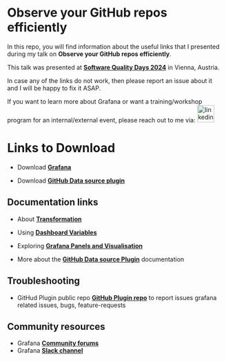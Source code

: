 
# Observe your GitHub repos efficiently

In this repo, you will find information about the useful links that I presented during my talk on **Observe your GitHub repos efficiently**.

This talk was presented at **[Software Quality Days 2024](https://www.software-quality-days.com/en/)** in Vienna, Austria.

In case any of the links do not work, then please report an issue about it and I will be happy to fix it ASAP.

If you want to learn more about Grafana or want a training/workshop program for an internal/external event, please reach out to me via:
  <a href="https://www.linkedin.com/in/syed-usman-ahmad-b1415515/" target="_blank">
    <img src="https://img.shields.io/static/v1?message=LinkedIn&logo=linkedin&label=&color=0077B5&logoColor=white&labelColor=&style=for-the-badge" height="40" alt="linkedin logo"  />
  </a>


# Links to Download

- Download **[Grafana](https://grafana.com/grafana/)**

- Download **[GitHub Data source plugin](https://github.com/grafana/github-datasource/)**


## Documentation links

- About **[Transformation](https://grafana.com/docs/grafana/latest/panels-visualizations/query-transform-data/transform-data/)**

- Using **[Dashboard Variables](https://grafana.com/docs/grafana/latest/dashboards/variables/)**

- Exploring **[Grafana Panels and Visualisation](https://grafana.com/docs/grafana/latest/panels-visualizations/)**

- More about the **[GitHub Data source Plugin](https://github.com/grafana/github-datasource/blob/main/README.md)** documentation


## Troubleshooting

- GitHud Plugin public repo **[GitHub Plugin repo](https://github.com/grafana/github-datasource/issues)** to report issues grafana related issues, bugs, feature-requests


## Community resources

- Grafana **[Community forums](https://community.grafana.com/)**
- Grafana **[Slack channel]( https://slack.grafana.com/)**
